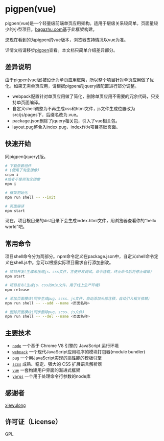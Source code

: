 # pigpen(vue)

pigpen(vue)是一个轻量级前端单页应用架构。适用于层级关系较简单，页面量较少的小型项目。[bagazhu.com](http://www.bagazhu.com)基于此框架构建。

您现在看到的为pigpen的vue版本，浏览器支持情况以vue为准。

详情文档请移步[pigpen](https://github.com/xiek881028/pigpen)查看。本文档只简单介绍差异部分。

## 差异说明

由于pigpen(vue版)被设计为单页应用框架，所以整个项目针对单页应用做了优化。如果无需单页应用，请根据pigpen的jquery版配置进行部分调整。

- webpack配置针对单页应用做了简化，删除单页应用不需要的冗余代码，只支持单页面编译。
- 自定义shell调整为不再生成css和html文件，js文件生成位置改为src/js/pages下，后缀名改为.vue。
- package.json删除了jquery相关包，引入了vue相关包。
- layout.pug整合入index.pug，index作为项目基础页面。

## 快速开始

同pigpen(jquery)版。

```sh
# 下载依赖组件
# (使用了淘宝镜像)
cnpm i
#或者不使用淘宝镜像
npm i

# 框架初始化
npm run shell -- --init

# 页面编译
npm start
```

现在，项目根目录的dist目录下会生成index.html文件，用浏览器查看你的“hello world”吧。

## 常用命令

项目shell命令分为两部分。npm命令定义在package.json中，自定义shell命令定义在shell.js中。您可以根据实际项目需求自行添加删改。

```sh
# 项目开发(生成未压缩js、css文件，方便开发调试。命令挂载，终止命令后将停止编译)
npm start

# 项目发布(生成js、css的min文件，用于线上生产环境)
npm release

# 添加页面模块(同步生成pug、scss、js文件，自动添加头部注释，自动引入相关依赖)
npm run shell -- --add --name <页面名称>

# 删除页面模块(同步删除pug、scss、js文件)
npm run shell -- --del --name <页面名称>
```

## 主要技术

- [`node`](https://nodejs.org) 一个基于 Chrome V8 引擎的 JavaScript 运行环境
- [`webpack`](http://webpack.github.io/) 一个现代JavaScript应用程序的模块打包器(module bundler)
- [`pug`](https://pugjs.org) 一个用JavaScript实现的高性能的模板引擎
- [`scss`](http://www.sasschina.com/) 成熟、稳定、强大的 CSS 扩展语言解析器
- [`vue`](https://cn.vuejs.org/) 一套构建用户界面的渐进式框架
- [`yargs`](https://www.npmjs.com/package/yargs) 一个用于处理命令行参数的node库

## 感谢者

[xiewulong](https://github.com/xiewulong)

## 许可证（License）

GPL
